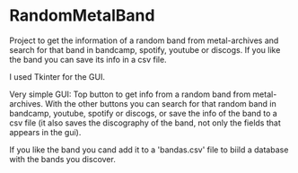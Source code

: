 # RandomMetalBand
Project to get the information of a random band from metal-archives and search for that band in bandcamp, spotify, youtube or discogs. If you like the band you can save its info in a csv file.

I used Tkinter for the GUI.

Very simple GUI:
Top button to get info from a random band from metal-archives.
With the other buttons you can search for that random band in bandcamp, youtube, spotify or discogs, or save the info of the band to a csv file (it also saves the discography of the band, not only the fields that appears in the gui).

If you like the band you cand add it to a 'bandas.csv' file to biild a database with the bands you discover.
